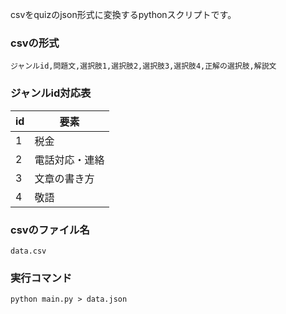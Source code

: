 csvをquizのjson形式に変換するpythonスクリプトです。  
### csvの形式
```
ジャンルid,問題文,選択肢1,選択肢2,選択肢3,選択肢4,正解の選択肢,解説文
```
### ジャンルid対応表
| id  | 要素 |
| --- | -------------- |
|  1  | 税金 |
|  2  | 電話対応・連絡 |
|  3  | 文章の書き方 |
|  4  | 敬語 |
### csvのファイル名
```
data.csv
``` 
### 実行コマンド  
```
python main.py > data.json
```

